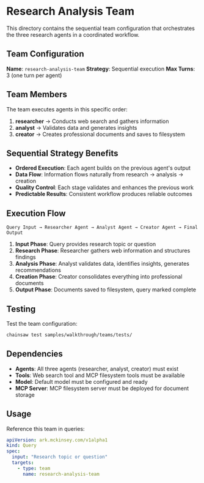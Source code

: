 # Research Analysis Team

This directory contains the sequential team configuration that orchestrates the three research agents in a coordinated workflow.

## Team Configuration

**Name**: `research-analysis-team`
**Strategy**: Sequential execution
**Max Turns**: 3 (one turn per agent)

## Team Members

The team executes agents in this specific order:

1. **researcher** → Conducts web search and gathers information
2. **analyst** → Validates data and generates insights  
3. **creator** → Creates professional documents and saves to filesystem

## Sequential Strategy Benefits

- **Ordered Execution**: Each agent builds on the previous agent's output
- **Data Flow**: Information flows naturally from research → analysis → creation
- **Quality Control**: Each stage validates and enhances the previous work
- **Predictable Results**: Consistent workflow produces reliable outcomes

## Execution Flow

```
Query Input → Researcher Agent → Analyst Agent → Creator Agent → Final Output
```

1. **Input Phase**: Query provides research topic or question
2. **Research Phase**: Researcher gathers web information and structures findings
3. **Analysis Phase**: Analyst validates data, identifies insights, generates recommendations
4. **Creation Phase**: Creator consolidates everything into professional documents
5. **Output Phase**: Documents saved to filesystem, query marked complete

## Testing

Test the team configuration:

```bash
chainsaw test samples/walkthrough/teams/tests/
```

## Dependencies

- **Agents**: All three agents (researcher, analyst, creator) must exist
- **Tools**: Web search tool and MCP filesystem tools must be available
- **Model**: Default model must be configured and ready
- **MCP Server**: MCP filesystem server must be deployed for document storage

## Usage

Reference this team in queries:

```yaml
apiVersion: ark.mckinsey.com/v1alpha1
kind: Query
spec:
  input: "Research topic or question"
  targets:
    - type: team
      name: research-analysis-team
```